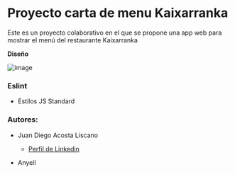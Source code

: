 # Proyecto carta de menu Kaixarranka

Este es un proyecto colaborativo en el que se propone una app web para mostrar el menú del restaurante Kaixarranka 

**Diseño**

![image](https://github.com/Anismelow/menu_kaixarranka/assets/90198371/de22f94f-e658-4102-b1fa-5f1b97bc6eee)

### Eslint
- Estilos JS Standard

### Autores:

- Juan Diego Acosta Liscano
  - [Perfil de Linkedin](https://www.linkedin.com/in/juan-diego-acosta-liscano-821ba619a/)
 
- Anyell
